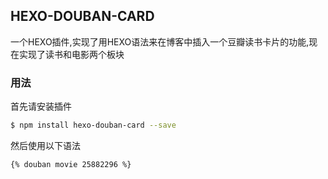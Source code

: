 ## HEXO-DOUBAN-CARD

一个HEXO插件,实现了用HEXO语法来在博客中插入一个豆瓣读书卡片的功能,现在实现了读书和电影两个板块

### 用法

首先请安装插件
```bash
$ npm install hexo-douban-card --save
```

然后使用以下语法

```markdown
{% douban movie 25882296 %}
```